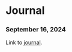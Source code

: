 # Journal
### September 16, 2024
Link to [journal](https://github.com/LinhTran263/performingrobots/blob/main/journal.md#16-september-2024).

